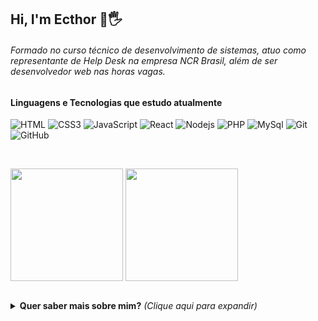 ## Hi, I'm Ecthor :vulcan_salute::raised_hand_with_fingers_splayed: 

###### Formado no curso técnico de desenvolvimento de sistemas, atuo como representante de Help Desk na empresa NCR Brasil, além de ser desenvolvedor web nas horas vagas.  

#### Linguagens e Tecnologias que estudo atualmente

![HTML](https://img.shields.io/badge/HTML5-E34F26?style=for-the-badge&logo=html5&logoColor=white "HTML")
![CSS3](https://img.shields.io/badge/CSS3-1572B6?style=for-the-badge&logo=css3&logoColor=white "CSS")
![JavaScript](https://img.shields.io/badge/JavaScript-F7DF1E?style=for-the-badge&logo=javascript&logoColor=black "JavaScript")
![React](https://img.shields.io/badge/React-20232A?style=for-the-badge&logo=react&logoColor=61DAFB "React")
![Nodejs](https://img.shields.io/badge/Node.js-43853D?style=for-the-badge&logo=node.js&logoColor=white "Nodejs")
![PHP](https://img.shields.io/badge/PHP-777BB4?style=for-the-badge&logo=php&logoColor=white "PHP")
![MySql](https://img.shields.io/badge/MySQL-00000F?style=for-the-badge&logo=mysql&logoColor=white "MySql")
![Git](https://img.shields.io/badge/git-%23F05033.svg?style=for-the-badge&logo=git&logoColor=white "Git")
![GitHub](https://img.shields.io/badge/github-%23121011.svg?style=for-the-badge&logo=github&logoColor=white "GitHub")

<br>

<img height="180em" align="center" src="https://github-readme-stats.vercel.app/api?username=EcthorSilva&show_icons=true&theme=white&include_all_commits=true"/> <img height="180em" align="center" src="https://github-readme-stats.vercel.app/api/top-langs/?username=EcthorSilva&layout=compact&langs_count=6"/>

<br>

<details>
  <summary>
      <b>Quer saber mais sobre mim?</b>
      <i>(Clique aqui para expandir)</i>
    </summary>

### Skills 

<div style="display: inline_block">
    <img aling="center" alt="" src="https://img.shields.io/badge/Microsoft_Excel-217346?style=for-the-badge&logo=microsoft-excel&logoColor=white" />
    <img aling="center" alt="" src="https://img.shields.io/badge/Microsoft_Word-2B579A?style=for-the-badge&logo=microsoft-word&logoColor=white" />
  <br/>
    <img aling="center" alt="Windows" src="https://img.shields.io/badge/Windows-0078D6?style=for-the-badge&logo=windows&logoColor=white" />
    <img aling="center" alt="Linux" src="https://img.shields.io/badge/Ubuntu-E95420?style=for-the-badge&logo=ubuntu&logoColor=white" />
    <img aling="center" alt="Android" src="https://img.shields.io/badge/Android-3DDC84?style=for-the-badge&logo=android&logoColor=white" />
</div>

</details>
